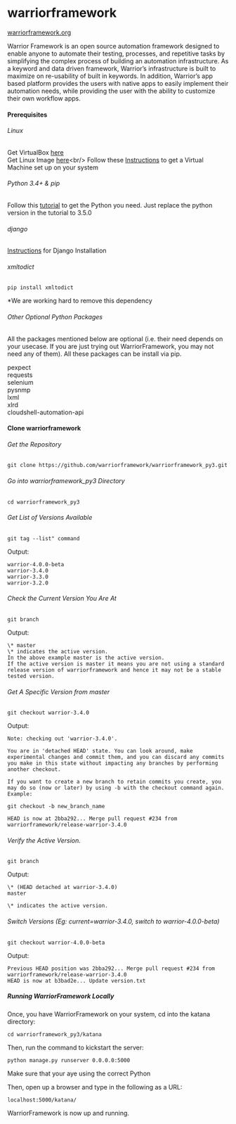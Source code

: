 # warriorframework
[warriorframework.org](http://warriorframework.org)

Warrior Framework is an open source automation framework designed to enable anyone to automate their testing, processes, and repetitive tasks by simplifying the complex process of building an automation infrastructure. As a keyword and data driven framework, Warrior’s infrastructure is built to maximize on re-usability of  built in keywords. In addition, Warrior’s app based platform provides the users with native apps to easily implement their automation needs, while providing the user with the ability to customize their own workflow apps.

#### Prerequisites

###### Linux
Get VirtualBox [here](https://www.virtualbox.org/wiki/Downloads)<br/>
Get Linux Image [here](https://www.ubuntu.com/download/desktop?)<br/>
Follow these [Instructions](https://www.lifewire.com/run-ubuntu-within-windows-virtualbox-2202098) to get a Virtual Machine set up on your system

###### Python 3.4+ &amp; pip
Follow this [tutorial](http://thelazylog.com/install-python-as-local-user-on-linux/) to get the Python you need. Just replace the python version in the tutorial to 3.5.0

###### django
[Instructions](https://docs.djangoproject.com/en/2.0/faq/install/#faq-python-version-support) for Django Installation

###### xmltodict
`pip install xmltodict`

\*We are working hard to remove this dependency

###### Other Optional Python Packages

All the packages mentioned below are optional (i.e. their need depends on your usecase. If you are just trying out WarriorFramework, you may not need any of them). All these packages can be install via pip.

pexpect<br/>
requests<br/>
selenium<br/>
pysnmp<br/>
lxml<br/>
xlrd<br/>
cloudshell-automation-api<br/>

#### Clone warriorframework

###### Get the Repository
`git clone https://github.com/warriorframework/warriorframework_py3.git`

###### Go into warriorframework_py3 Directory
`cd warriorframework_py3`

###### Get List of Versions Available
`git tag --list" command`

Output:

`warrior-4.0.0-beta`<br/>
`warrior-3.4.0`<br/>
`warrior-3.3.0` <br/>
`warrior-3.2.0`<br/>

###### Check the Current Version You Are At
`git branch`

Output:

`\* master`<br/>
`\* indicates the active version.`<br/>
`In the above example master is the active version.`<br/>
`If the active version is master it means you are not using a standard release version of warriorframework and hence it may not be a stable tested version.`<br/>

###### Get A Specific Version from master
`git checkout warrior-3.4.0`

Output:

`Note: checking out 'warrior-3.4.0'.`

`You are in 'detached HEAD' state. You can look around, make experimental changes and commit them, and you can discard any commits you make in this state without impacting any branches by performing another checkout.`

`If you want to create a new branch to retain commits you create, you may do so (now or later) by using -b with the checkout command again. Example:`

`git checkout -b new_branch_name`

`HEAD is now at 2bba292... Merge pull request #234 from warriorframework/release-warrior-3.4.0`

###### Verify the Active Version. <br/>
`git branch`

Output:

`\* (HEAD detached at warrior-3.4.0)` <br/>
`master` <br/>

`\* indicates the active version.`

###### Switch Versions (Eg: current=warrior-3.4.0, switch to warrior-4.0.0-beta) <br/>

`git checkout warrior-4.0.0-beta`

Output:

`Previous HEAD position was 2bba292... Merge pull request #234 from warriorframework/release-warrior-3.4.0`<br/>
`HEAD is now at b3bad2e... Update version.txt`


##### Running WarriorFramework Locally

Once, you have WarriorFramework on your system, cd into the katana directory:

`cd warriorframework_py3/katana`

Then, run the command to kickstart the server:

`python manage.py runserver 0.0.0.0:5000`

Make sure that your aye using the correct Python

Then, open up a browser and type in the following as a URL:

`localhost:5000/katana/`

WarriorFramework is now up and running.

